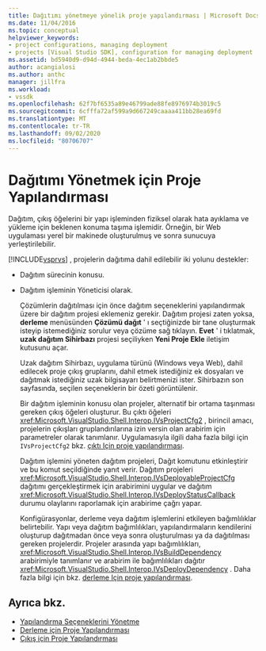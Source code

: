 ```yaml
---
title: Dağıtımı yönetmeye yönelik proje yapılandırması | Microsoft Docs
ms.date: 11/04/2016
ms.topic: conceptual
helpviewer_keywords:
- project configurations, managing deployment
- projects [Visual Studio SDK], configuration for managing deployment
ms.assetid: bd5940d9-d94d-4944-beda-4ec1ab2bbde5
author: acangialosi
ms.author: anthc
manager: jillfra
ms.workload:
- vssdk
ms.openlocfilehash: 62f7bf6535a89e46799ade88fe8976974b3019c5
ms.sourcegitcommit: 6cfffa72af599a9d667249caaaa411bb28ea69fd
ms.translationtype: MT
ms.contentlocale: tr-TR
ms.lasthandoff: 09/02/2020
ms.locfileid: "80706707"
---
```

# <a name="project-configuration-for-managing-deployment"></a>Dağıtımı Yönetmek için Proje Yapılandırması
Dağıtım, çıkış öğelerini bir yapı işleminden fiziksel olarak hata ayıklama ve yükleme için beklenen konuma taşıma işlemidir. Örneğin, bir Web uygulaması yerel bir makinede oluşturulmuş ve sonra sunucuya yerleştirilebilir.

 [!INCLUDE[vsprvs](../../code-quality/includes/vsprvs_md.md)] , projelerin dağıtıma dahil edilebilir iki yolunu destekler:

- Dağıtım sürecinin konusu.

- Dağıtım işleminin Yöneticisi olarak.

  Çözümlerin dağıtılması için önce dağıtım seçeneklerini yapılandırmak üzere bir dağıtım projesi eklemeniz gerekir. Dağıtım projesi zaten yoksa, **derleme** menüsünden **Çözümü dağıt** ' ı seçtiğinizde bir tane oluşturmak isteyip istemediğiniz sorulur veya çözüme sağ tıklayın. **Evet** ' i tıklatmak, **uzak dağıtım Sihirbazı** projesi seçiliyken **Yeni Proje Ekle** iletişim kutusunu açar.

  Uzak dağıtım Sihirbazı, uygulama türünü (Windows veya Web), dahil edilecek proje çıkış gruplarını, dahil etmek istediğiniz ek dosyaları ve dağıtmak istediğiniz uzak bilgisayarı belirtmenizi ister. Sihirbazın son sayfasında, seçilen seçeneklerin bir özeti görüntülenir.

  Bir dağıtım işleminin konusu olan projeler, alternatif bir ortama taşınması gereken çıkış öğeleri oluşturur. Bu çıktı öğeleri <xref:Microsoft.VisualStudio.Shell.Interop.IVsProjectCfg2> , birincil amacı, projelerin çıkışları gruplandırılarına izin versin olan arabirim için parametreler olarak tanımlanır. Uygulamasıyla ilgili daha fazla bilgi için `IVsProjectCfg2` bkz. [çıktı Için proje yapılandırması](../../extensibility/internals/project-configuration-for-output.md).

  Dağıtım işlemini yöneten dağıtım projeleri, Dağıt komutunu etkinleştirir ve bu komut seçildiğinde yanıt verir. Dağıtım projeleri <xref:Microsoft.VisualStudio.Shell.Interop.IVsDeployableProjectCfg> dağıtımı gerçekleştirmek için arabirimini uygular ve dağıtım <xref:Microsoft.VisualStudio.Shell.Interop.IVsDeployStatusCallback> durumu olaylarını raporlamak için arabirime çağrı yapar.

  Konfigürasyonlar, derleme veya dağıtım işlemlerini etkileyen bağımlılıklar belirtebilir. Yapı veya dağıtım bağımlılıkları, yapılandırmaların kendilerini oluşturup dağıtmadan önce veya sonra oluşturulması ya da dağıtılması gereken projelerdir. Projeler arasında yapı bağımlılıkları, <xref:Microsoft.VisualStudio.Shell.Interop.IVsBuildDependency> arabirimiyle tanımlanır ve arabirim ile bağımlılıkları dağıtır <xref:Microsoft.VisualStudio.Shell.Interop.IVsDeployDependency> . Daha fazla bilgi için bkz. [derleme Için proje yapılandırması](../../extensibility/internals/project-configuration-for-building.md).

## <a name="see-also"></a>Ayrıca bkz.
- [Yapılandırma Seçeneklerini Yönetme](../../extensibility/internals/managing-configuration-options.md)
- [Derleme için Proje Yapılandırması](../../extensibility/internals/project-configuration-for-building.md)
- [Çıkış için Proje Yapılandırması](../../extensibility/internals/project-configuration-for-output.md)
